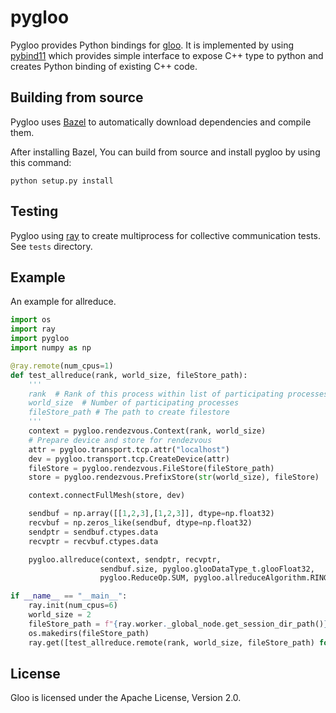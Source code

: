 # pygloo

Pygloo provides Python bindings for [gloo](https://github.com/facebookincubator/gloo). It is implemented by using [pybind11](https://github.com/pybind/pybind11) which provides simple interface to expose C++ type to python and creates Python binding of existing C++ code.

## Building from source
Pygloo uses [Bazel](https://github.com/bazelbuild/bazel) to automatically download dependencies and compile them.

After installing Bazel, You can build from source and install pygloo by using this command:

    python setup.py install

## Testing
Pygloo using [ray](https://github.com/ray-project/ray) to create multiprocess for collective communication tests. See `tests` directory.

## Example
An example for allreduce.
```python
import os
import ray
import pygloo
import numpy as np

@ray.remote(num_cpus=1)
def test_allreduce(rank, world_size, fileStore_path):
    '''
    rank  # Rank of this process within list of participating processes
    world_size  # Number of participating processes
    fileStore_path # The path to create filestore
    '''
    context = pygloo.rendezvous.Context(rank, world_size)
    # Prepare device and store for rendezvous
    attr = pygloo.transport.tcp.attr("localhost")
    dev = pygloo.transport.tcp.CreateDevice(attr)
    fileStore = pygloo.rendezvous.FileStore(fileStore_path)
    store = pygloo.rendezvous.PrefixStore(str(world_size), fileStore)

    context.connectFullMesh(store, dev)

    sendbuf = np.array([[1,2,3],[1,2,3]], dtype=np.float32)
    recvbuf = np.zeros_like(sendbuf, dtype=np.float32)
    sendptr = sendbuf.ctypes.data
    recvptr = recvbuf.ctypes.data

    pygloo.allreduce(context, sendptr, recvptr,
                    sendbuf.size, pygloo.glooDataType_t.glooFloat32,
                    pygloo.ReduceOp.SUM, pygloo.allreduceAlgorithm.RING)

if __name__ == "__main__":
    ray.init(num_cpus=6)
    world_size = 2
    fileStore_path = f"{ray.worker._global_node.get_session_dir_path()}" + "/collective/gloo/rendezvous"
    os.makedirs(fileStore_path)
    ray.get([test_allreduce.remote(rank, world_size, fileStore_path) for rank in range(world_size)])
```


## License
Gloo is licensed under the Apache License, Version 2.0.